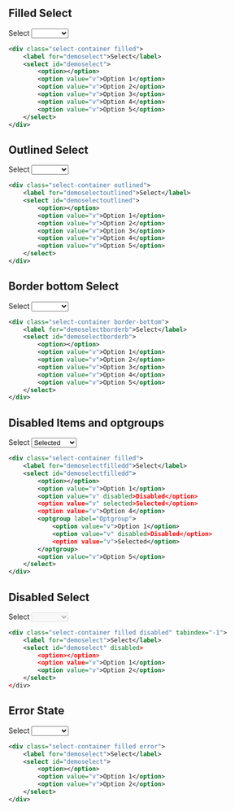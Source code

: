 <ins id="stable"></ins>

## Filled Select

<div class="p-4 m-1 bg-dark-1">
	<div class="select-container filled">
		<label for="demoselect">Select</label>
		<select id="demoselect">
			<option></option>
			<option value="v">Option 1</option>
			<option value="v">Option 2</option>
			<option value="v">Option 3</option>
			<option value="v">Option 4</option>
			<option value="v">Option 5</option>
		</select>
	</div>
</div>

```xml
<div class="select-container filled">
	<label for="demoselect">Select</label>
	<select id="demoselect">
		<option></option>
		<option value="v">Option 1</option>
		<option value="v">Option 2</option>
		<option value="v">Option 3</option>
		<option value="v">Option 4</option>
		<option value="v">Option 5</option>
	</select>
</div>
```

## Outlined Select

<div class="p-4 m-1 bg-dark-1">
	<div class="select-container outlined">
		<label for="demoselectoutlined">Select</label>
		<select id="demoselectoutlined">
			<option></option>
			<option value="v">Option 1</option>
			<option value="v">Option 2</option>
			<option value="v">Option 3</option>
			<option value="v">Option 4</option>
			<option value="v">Option 5</option>
		</select>
	</div>
</div>

```xml
<div class="select-container outlined">
	<label for="demoselectoutlined">Select</label>
	<select id="demoselectoutlined">
		<option></option>
		<option value="v">Option 1</option>
		<option value="v">Option 2</option>
		<option value="v">Option 3</option>
		<option value="v">Option 4</option>
		<option value="v">Option 5</option>
	</select>
</div>
```

## Border bottom Select

<div class="p-4 m-1 bg-dark-1">
	<div class="select-container border-bottom">
		<label for="demoselectborderb">Select</label>
		<select id="demoselectborderb">
			<option></option>
			<option value="v">Option 1</option>
			<option value="v">Option 2</option>
			<option value="v">Option 3</option>
			<option value="v">Option 4</option>
			<option value="v">Option 5</option>
		</select>
	</div>
</div>

```xml
<div class="select-container border-bottom">
	<label for="demoselectborderb">Select</label>
	<select id="demoselectborderb">
		<option></option>
		<option value="v">Option 1</option>
		<option value="v">Option 2</option>
		<option value="v">Option 3</option>
		<option value="v">Option 4</option>
		<option value="v">Option 5</option>
	</select>
</div>
```

## Disabled Items and optgroups

<div class="p-4 m-1 bg-dark-1">
	<div class="select-container filled">
		<label for="demoselectfilledd">Select</label>
		<select id="demoselectfilledd">
			<option></option>
			<option value="v">Option 1</option>
			<option value="v" disabled>Disabled</option>
			<option value="v" selected>Selected</option>
			<option value="v">Option 4</option>
			<optgroup label="Optgroup">
				<option value="v">Option 1</option>
				<option value="v" disabled>Disabled</option>
				<option value="v">Selected</option>
			</optgroup>
			<option value="v">Option 5</option>
		</select>
	</div>
</div>

```xml
<div class="select-container filled">
	<label for="demoselectfilledd">Select</label>
	<select id="demoselectfilledd">
		<option></option>
		<option value="v">Option 1</option>
		<option value="v" disabled>Disabled</option>
		<option value="v" selected>Selected</option>
		<option value="v">Option 4</option>
		<optgroup label="Optgroup">
			<option value="v">Option 1</option>
			<option value="v" disabled>Disabled</option>
			<option value="v">Selected</option>
		</optgroup>
		<option value="v">Option 5</option>
	</select>
</div>
```

## Disabled Select

<div class="p-4 m-1 bg-dark-1">
	<div class="select-container filled disabled" tabindex="-1">
		<label for="demoselectdis">Select</label>
		<select id="demoselectdis" disabled>
			<option></option>
			<option value="v">Option 1</option>
			<option value="v">Option 2</option>
		</select>
	</div>
</div>

```xml
<div class="select-container filled disabled" tabindex="-1">
	<label for="demoselect">Select</label>
	<select id="demoselect" disabled>
		<option></option>
		<option value="v">Option 1</option>
		<option value="v">Option 2</option>
	</select>
</div>
```

## Error State

<div class="p-4 m-1 bg-dark-1">
	<div class="select-container filled error">
		<label for="demoselecter">Select</label>
		<select id="demoselecter">
			<option></option>
			<option value="v">Option 1</option>
			<option value="v">Option 2</option>
		</select>
	</div>
</div>

```xml
<div class="select-container filled error">
	<label for="demoselect">Select</label>
	<select id="demoselect">
		<option></option>
		<option value="v">Option 1</option>
		<option value="v">Option 2</option>
	</select>
</div>
```